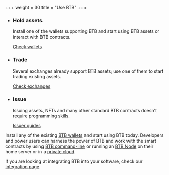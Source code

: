 +++
weight = 30
title = "Use BTB"
+++

* ### Hold assets

  Install one of the wallets supporting BTB and start using BTB assets or interact 
  with BTB contracts.

  <a href="/content/software#wallets" class="button button-secondary">Check wallets</a>

* ### Trade

  Several exchanges already support BTB assets; use one of them to start trading
  existing assets.

  <a href="/content/software#exchanges" class="button button-secondary">Check exchanges</a>

* ### Issue

  Issuing assets, NFTs and many other standard BTB contracts doesn't require 
  programming skills.

  <a href="/content/power-user/#issue" class="button button-secondary">Issuer guides</a>

<!--
* ### Earn

  Join one of the existing liquidity pools for DEXes and start
  earning money.

  <a href="/content/software#pools" class="button button-secondary">Check pools</a>
-->

Install any of the existing [BTB wallets] and start using BTB today.
Developers and power users can harness the power of BTB and work with the smart
contracts by using [BTB command-line] or running an [BTB Node] on their home 
server or in a [private cloud].

If you are looking at integrating BTB into your software, check our
[integration page][SDKs].

[BTB wallets]: /content/software#wallets
[BTB command-line]: /content/install#btb
[BTB Node]:  /content/install#node
[SDKs]: /content/integrate
[private cloud]: https://mycitadel.io/cloud
